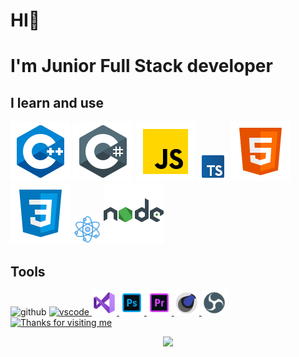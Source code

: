
# HI👋
# I'm Junior Full Stack developer

<!--I learn and use-->

## I learn and use
 <section>
<img src=src\c++.svg
alt="c++">
<img src="src\c-sharp.svg"
alt="c#">
<img src=src\javascript.svg
alt="JS">
<img src="src\typescript.svg"
width="48"
alt="typeskript">
<img src=src\html.svg
alt="html">
<img src=src\css3.svg
alt="css">
<img src=src\react.png
alt="react"
width="45"
height="45">
<img src=src\nodejs.svg>

</section>

<!--tools-->
## Tools
<section>
 <img src="https://cdn.jsdelivr.net/gh/devicons/devicon/icons/github/github-original.svg"
alt="github"
width="40"
height="40"> 
<a href="https://code.visualstudio.com/" target="_blank">
<img src="https://cdn.jsdelivr.net/gh/devicons/devicon/icons/vscode/vscode-original.svg" 
alt="vscode" 
width="40"
height="40">
 <a href="https://visualstudio.microsoft.com/" target="_blank">
 <img src="src/visual-studio.svg"
 alt=VS
 width="40"
 height="40">
</a>
</a>
<a href="https://www.adobe.com/products/photoshopfamily.html" target="_blank">
<img src="src/t-photoshop.svg"
alt="photoshop"
width="40"
height="40">
</a>
<a href="https://www.adobe.com/products/premiere/free-trial-download.html" target="_blank">
 <img src="src/premiere-pro.svg"
 width="40"
 height="40">
 <a href="" target="_blank">
 <img src="src/cinema-4d.svg"
 alt=cinema
 width="40"
 height="40">
 <a href="https://obsproject.com/" target="_blank">
<img src="src/obs-studio.svg"
alt=obs
width="40"
height="40">
 </section>

<!--gif-->
<section>
<img height="250" alt="Thanks for visiting me" width="100%" src="https://raw.githubusercontent.com/BrunnerLivio/brunnerlivio/master/images/marquee.svg" />
<p align="center">
  <img src="https://capsule-render.vercel.app/api?type=waving&color=gradient&height=60&section=footer&width=100"/>
</p>
</section>
